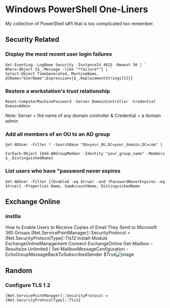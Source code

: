 # Windows PowerShell One-Liners

My collection of PowerShell s#!t that is too complicated too remember.

## Security Related

### Display the most recent user login failures
```
Get-EventLog -LogName Security -InstanceId 4625 -Newest 50 | `
Where-Object {$_.Message -like "*failure*"} | `
Select-Object TimeGenerated, MachineName, @{Name="UserName";Expression={$_.ReplacementStrings[5]}}
```

### Restore a workstation's trust relationship
```
Reset-ComputerMachinePassword -Server DomainController -Credential DomainAdmin
```
Note: Server = the name of any domain controller & Credential = a domain admin

### Add all members of an OU to an AD group
```
Get-ADUser -Filter * -SearchBase "OU=your_OU,DC=your_domain,DC=com" | `
ForEach-Object {Add-ADGroupMember -Identity "your_group_name" -Members $_.DistinguishedName}
```

### List users who have "password never expires
```
Get-ADUser -Filter {(Enabled -eq $true) -and (PasswordNeverExpires -eq $true)} -Properties Name, SamAccountName, DistinguishedName
```

## Exchange Online

### instlla 
How to Enable Users to Receive Copies of Email They Send to Microsoft 365 Groups
[Net.ServicePointManager]::SecurityProtocol = [Net.SecurityProtocolType]::Tls12
Install-Module ExchangeOnlineManagement
Connect-ExchangeOnline
Get-Mailbox –Resultsize Unlimited | Set-MailboxMessageConfiguration -EchoGroupMessageBackToSubscribedSender $True![image](https://user-images.githubusercontent.com/124594745/224886211-2ca4d2a4-6b47-4d89-88ad-aecccc2278ba.png)




## Random

### Configure TLS 1.2
```
[Net.ServicePointManager]::SecurityProtocol = [Net.SecurityProtocolType]::Tls12
```

